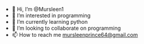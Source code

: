 - 👋 Hi, I’m @Mursleen1
- 👀 I’m interested in programming
- 🌱 I’m currently learning python
- 💞️ I’m looking to collaborate on programming
- 📫 How to reach me mursleenprince64@gmail.com

<!---
Mursleen1/Mursleen1 is a ✨ special ✨ repository because its `README.md` (this file) appears on your GitHub profile.
You can click the Preview link to take a look at your changes.
--->
